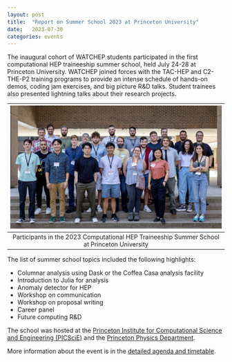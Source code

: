 ```yaml
---
layout: post
title:  "Report on Summer School 2023 at Princeton University"
date:   2023-07-30
categories: events
---
```


The inaugural cohort of WATCHEP students participated in the first computational HEP traineeship summer school, held July 24-28 at Princeton University.
WATCHEP joined forces with the TAC-HEP and C2-THE-P2 training programs to provide an intense schedule of hands-on demos, coding jam exercises, and big picture R&D talks.
Student trainees also presented lightning talks about their research projects.

| ![Participants in the 2023 Computational HEP Traineeship Summer School](/assets/images/CompHEP_TrainingSummerSchool_2023.jpg)|
|:--:|
| Participants in the 2023 Computational HEP Traineeship Summer School at Princeton University |

The list of summer school topics included the following highlights:
* Columnar analysis using Dask or the Coffea Casa analysis facility
* Introduction to Julia for analysis
* Anomaly detector for HEP
* Workshop on communication
* Workshop on proposal writing
* Career panel
* Future computing R&D

The school was hosted at the [Princeton Institute for Computational Science and Engineering (PICSciE)](https://researchcomputing.princeton.edu/about/about-picscie) and the [Princeton Physics Department](https://phy.princeton.edu).

More information about the event is in the [detailed agenda and timetable](https://indico.cern.ch/event/1293313/timetable/).

